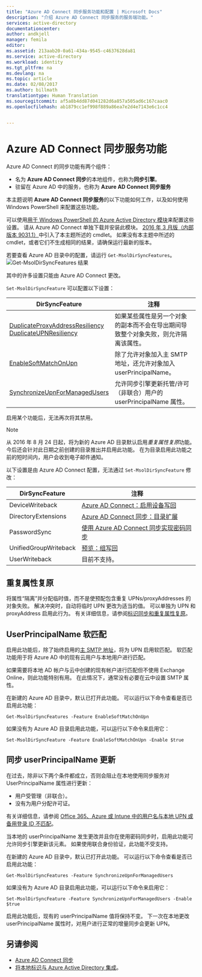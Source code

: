 ```yaml
---
title: "Azure AD Connect 同步服务功能和配置 | Microsoft Docs"
description: "介绍 Azure AD Connect 同步服务的服务端功能。"
services: active-directory
documentationcenter: 
author: andkjell
manager: femila
editor: 
ms.assetid: 213aab20-0a61-434a-9545-c4637628da81
ms.service: active-directory
ms.workload: identity
ms.tgt_pltfrm: na
ms.devlang: na
ms.topic: article
ms.date: 02/08/2017
ms.author: billmath
translationtype: Human Translation
ms.sourcegitcommit: af5a8b4dd87d041282d6a857a505ad6c167caac0
ms.openlocfilehash: ab1879cc1ef998f889a86ea7e2d4e7143e6c1cc4


---
```

# <a name="azure-ad-connect-sync-service-features"></a>Azure AD Connect 同步服务功能
Azure AD Connect 的同步功能有两个组件：

* 名为 **Azure AD Connect 同步**的本地组件，也称为**同步引擎**。
* 驻留在 Azure AD 中的服务，也称为 **Azure AD Connect 同步服务**

本主题说明 **Azure AD Connect 同步服务**的以下功能如何工作，以及如何使用 Windows PowerShell 来配置这些功能。

可以使用[用于 Windows PowerShell 的 Azure Active Directory 模块](http://aka.ms/aadposh)来配置这些设置。 请从 Azure AD Connect 单独下载并安装此模块。 [2016 年 3 月版（内部版本 9031.1）](http://social.technet.microsoft.com/wiki/contents/articles/28552.microsoft-azure-active-directory-powershell-module-version-release-history.aspx#Version_9031_1)中引入了本主题所述的 cmdlet。 如果没有本主题中所述的 cmdlet，或者它们不生成相同的结果，请确保运行最新的版本。

若要查看 Azure AD 目录中的配置，请运行 `Get-MsolDirSyncFeatures`。  
![Get-MsolDirSyncFeatures 结果](./media/active-directory-aadconnectsyncservice-features/getmsoldirsyncfeatures.png)

其中的许多设置只能由 Azure AD Connect 更改。

`Set-MsolDirSyncFeature` 可以配置以下设置：

| DirSyncFeature | 注释 |
| --- | --- |
| [DuplicateProxyAddressResiliency<br/>DuplicateUPNResiliency](#duplicate-attribute-resiliency) |如果某些属性是另一个对象的副本而不会在导出期间导致整个对象失败，则允许隔离该属性。 |
| [EnableSoftMatchOnUpn](#userprincipalname-soft-match) |除了允许对象加入主 SMTP 地址，还允许对象加入 userPrincipalName。 |
| [SynchronizeUpnForManagedUsers](#synchronize-userprincipalname-updates) |允许同步引擎更新托管/许可（非联合）用户的 userPrincipalName 属性。 |

启用某个功能后，无法再次将其禁用。

> [!NOTE]
> 从 2016 年 8 月 24 日起，将为新的 Azure AD 目录默认启用*重复属性复原*功能。 今后还会针对此日期之前创建的目录推出并启用此功能。 在为目录启用此功能之前的短时间内，用户会收到电子邮件通知。
> 
> 

以下设置是由 Azure AD Connect 配置，无法通过 `Set-MsolDirSyncFeature` 修改：

| DirSyncFeature | 注释 |
| --- | --- |
| DeviceWriteback |[Azure AD Connect：启用设备写回](active-directory-aadconnect-feature-device-writeback.md) |
| DirectoryExtensions |[Azure AD Connect 同步：目录扩展](active-directory-aadconnectsync-feature-directory-extensions.md) |
| PasswordSync |[使用 Azure AD Connect 同步实现密码同步](active-directory-aadconnectsync-implement-password-synchronization.md) |
| UnifiedGroupWriteback |[预览：组写回](active-directory-aadconnect-feature-preview.md#group-writeback) |
| UserWriteback |目前不支持。 |

## <a name="duplicate-attribute-resiliency"></a>重复属性复原
将属性“隔离”并分配临时值，而不是使预配包含重复 UPNs/proxyAddresses 的对象失败。 解决冲突时，自动将临时 UPN 更改为适当的值。 可以单独为 UPN 和 proxyAddress 启用此行为。 有关详细信息，请参阅[标识同步和重复属性复原](active-directory-aadconnectsyncservice-duplicate-attribute-resiliency.md)。

## <a name="userprincipalname-soft-match"></a>UserPrincipalName 软匹配
启用此功能后，除了始终启用的[主 SMTP 地址](https://support.microsoft.com/kb/2641663)，将为 UPN 启用软匹配。 软匹配功能用于将 Azure AD 中的现有云用户与本地用户进行匹配。

如果需要将本地 AD 帐户与云中创建的现有帐户进行匹配但不使用 Exchange Online，则此功能特别有用。 在此情况下，通常没有必要在云中设置 SMTP 属性。

在新建的 Azure AD 目录中，默认已打开此功能。 可以运行以下命令查看是否已启用此功能：  

```
Get-MsolDirSyncFeatures -Feature EnableSoftMatchOnUpn
```

如果没有为 Azure AD 目录启用此功能，可以运行以下命令来启用它：  

```
Set-MsolDirSyncFeature -Feature EnableSoftMatchOnUpn -Enable $true
```

## <a name="synchronize-userprincipalname-updates"></a>同步 userPrincipalName 更新
在过去，除非以下两个条件都成立，否则会阻止在本地使用同步服务对 UserPrincipalName 属性进行更新：

* 用户受管理（非联合）。
* 没有为用户分配许可证。

有关详细信息，请参阅 [Office 365、Azure 或 Intune 中的用户名与本地 UPN 或备用登录 ID 不匹配](https://support.microsoft.com/kb/2523192)。

当本地的 userPrincipalName 发生更改并且你在使用密码同步时，启用此功能可允许同步引擎更新该元素。 如果使用联合身份验证，此功能不受支持。

在新建的 Azure AD 目录中，默认已打开此功能。 可以运行以下命令查看是否已启用此功能：  

```
Get-MsolDirSyncFeatures -Feature SynchronizeUpnForManagedUsers
```

如果没有为 Azure AD 目录启用此功能，可以运行以下命令来启用它：  

```
Set-MsolDirSyncFeature -Feature SynchronizeUpnForManagedUsers -Enable $true
```

启用此功能后，现有的 userPrincipalName 值将保持不变。 下一次在本地更改 userPrincipalName 属性时，对用户进行正常的增量同步会更新 UPN。  

## <a name="see-also"></a>另请参阅
* [Azure AD Connect 同步](active-directory-aadconnectsync-whatis.md)
* [将本地标识与 Azure Active Directory 集成](active-directory-aadconnect.md)。




<!--HONumber=Feb17_HO1-->


